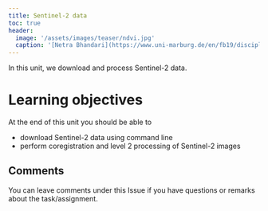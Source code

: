 ```yaml
---
title: Sentinel-2 data
toc: true
header:
  image: '/assets/images/teaser/ndvi.jpg'
  caption: '[Netra Bhandari](https://www.uni-marburg.de/en/fb19/disciplines/physisch/environmentalinformatics){:target="_blank"}'
---
```


In this unit, we download and process Sentinel-2 data. 
<!--more-->

# Learning objectives

At the end of this unit you should be able to

* download Sentinel-2 data using command line 
* perform coregistration and level 2 processing of Sentinel-2 images

## Comments

You can leave comments under this Issue if you have questions or remarks about the task/assignment. 

<script src="https://utteranc.es/client.js"
        repo="GeoMOER/FORCE"
        issue-term="moer-mpg-FORCE-00-Basic_Installation"
        theme="github-light"
        crossorigin="anonymous"
        async>
</script>

